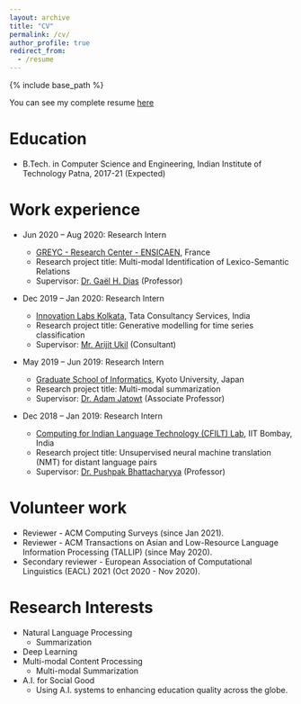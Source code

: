```yaml
---
layout: archive
title: "CV"
permalink: /cv/
author_profile: true
redirect_from:
  - /resume
---
```


{% include base_path %}

You can see my complete resume [here](/files/cv.pdf)

Education
======
* B.Tech. in Computer Science and Engineering, Indian Institute of Technology Patna, 2017-21 (Expected)

Work experience
======

* Jun 2020 – Aug 2020: Research Intern
  * [GREYC - Research Center - ENSICAEN](https://www.ensicaen.fr/en/research/greyc/), France
  * Research project title: Multi-modal Identification of Lexico-Semantic Relations
  * Supervisor: [Dr. Gaël H. Dias](https://dias.users.greyc.fr/) (Professor)

* Dec 2019 – Jan 2020: Research Intern
  * [Innovation Labs Kolkata](https://www.tcs.com/research-and-innovation), Tata Consultancy Services, India
  * Research project title: Generative modelling for time series classification
  * Supervisor: [Mr. Arijit Ukil](https://www.linkedin.com/in/arijitukil?originalSubdomain=in) (Consultant)

* May 2019 – Jun 2019: Research Intern
  * [Graduate School of Informatics](http://www.i.kyoto-u.ac.jp/en/), Kyoto University, Japan
  * Research project title: Multi-modal summarization
  * Supervisor: [Dr. Adam Jatowt](https://adammo12.github.io/adamjatowt/) (Associate Professor)

* Dec 2018 – Jan 2019: Research Intern
  * [Computing for Indian Language Technology (CFILT) Lab](http://www.cfilt.iitb.ac.in/), IIT Bombay, India
  * Research project title: Unsupervised neural machine translation (NMT) for distant language pairs
  * Supervisor: [Dr. Pushpak Bhattacharyya](https://www.cse.iitb.ac.in/~pb/) (Professor)
  
Volunteer work
======
* Reviewer - ACM Computing Surveys (since Jan 2021).
* Reviewer - ACM Transactions on Asian and Low-Resource Language Information Processing (TALLIP) (since May 2020).
* Secondary reviewer - European Association of Computational Linguistics (EACL) 2021 (Oct 2020 - Nov 2020).

Research Interests
======
* Natural Language Processing
  * Summarization
* Deep Learning
* Multi-modal Content Processing
  * Multi-modal Summarization
* A.I. for Social Good
  * Using A.I. systems to enhancing education quality across the globe.


<!-- Skills
======
* Skill 1
* Skill 2
  * Sub-skill 2.1
  * Sub-skill 2.2
  * Sub-skill 2.3
* Skill 3 -->

<!-- Publications
======
  <ul>{% for post in site.publications %}
    {% include archive-single-cv.html %}
  {% endfor %}</ul> -->
  
<!-- Talks
======
  <ul>{% for post in site.talks %}
    {% include archive-single-talk-cv.html %}
  {% endfor %}</ul> -->
  
<!-- Teaching
======
  <ul>{% for post in site.teaching %}
    {% include archive-single-cv.html %}
  {% endfor %}</ul> -->
  
<!-- Service and leadership
======
* Currently signed in to 43 different slack teams -->
